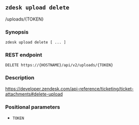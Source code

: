 ## `zdesk upload delete`

/uploads/{TOKEN}

### Synopsis

    zdesk upload delete [ ... ]

### REST endpoint

    DELETE https://{HOSTNAME}/api/v2/uploads/{TOKEN}

### Description

https://developer.zendesk.com/api-reference/ticketing/ticket-attachments#delete-upload

### Positional parameters

* `TOKEN`

